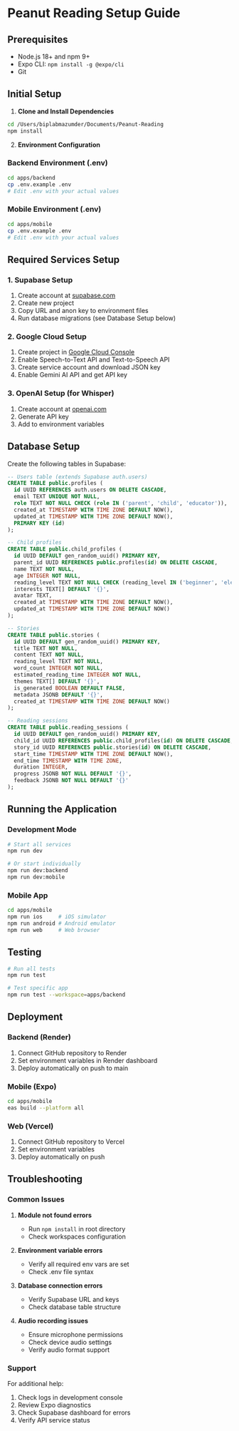 # Peanut Reading Setup Guide

## Prerequisites

- Node.js 18+ and npm 9+
- Expo CLI: `npm install -g @expo/cli`
- Git

## Initial Setup

1. **Clone and Install Dependencies**
```bash
cd /Users/biplabmazumder/Documents/Peanut-Reading
npm install
```

2. **Environment Configuration**

### Backend Environment (.env)
```bash
cd apps/backend
cp .env.example .env
# Edit .env with your actual values
```

### Mobile Environment (.env)
```bash
cd apps/mobile
cp .env.example .env
# Edit .env with your actual values
```

## Required Services Setup

### 1. Supabase Setup
1. Create account at [supabase.com](https://supabase.com)
2. Create new project
3. Copy URL and anon key to environment files
4. Run database migrations (see Database Setup below)

### 2. Google Cloud Setup
1. Create project in [Google Cloud Console](https://console.cloud.google.com)
2. Enable Speech-to-Text API and Text-to-Speech API
3. Create service account and download JSON key
4. Enable Gemini AI API and get API key

### 3. OpenAI Setup (for Whisper)
1. Create account at [openai.com](https://openai.com)
2. Generate API key
3. Add to environment variables

## Database Setup

Create the following tables in Supabase:

```sql
-- Users table (extends Supabase auth.users)
CREATE TABLE public.profiles (
  id UUID REFERENCES auth.users ON DELETE CASCADE,
  email TEXT UNIQUE NOT NULL,
  role TEXT NOT NULL CHECK (role IN ('parent', 'child', 'educator')),
  created_at TIMESTAMP WITH TIME ZONE DEFAULT NOW(),
  updated_at TIMESTAMP WITH TIME ZONE DEFAULT NOW(),
  PRIMARY KEY (id)
);

-- Child profiles
CREATE TABLE public.child_profiles (
  id UUID DEFAULT gen_random_uuid() PRIMARY KEY,
  parent_id UUID REFERENCES public.profiles(id) ON DELETE CASCADE,
  name TEXT NOT NULL,
  age INTEGER NOT NULL,
  reading_level TEXT NOT NULL CHECK (reading_level IN ('beginner', 'elementary', 'intermediate', 'advanced')),
  interests TEXT[] DEFAULT '{}',
  avatar TEXT,
  created_at TIMESTAMP WITH TIME ZONE DEFAULT NOW(),
  updated_at TIMESTAMP WITH TIME ZONE DEFAULT NOW()
);

-- Stories
CREATE TABLE public.stories (
  id UUID DEFAULT gen_random_uuid() PRIMARY KEY,
  title TEXT NOT NULL,
  content TEXT NOT NULL,
  reading_level TEXT NOT NULL,
  word_count INTEGER NOT NULL,
  estimated_reading_time INTEGER NOT NULL,
  themes TEXT[] DEFAULT '{}',
  is_generated BOOLEAN DEFAULT FALSE,
  metadata JSONB DEFAULT '{}',
  created_at TIMESTAMP WITH TIME ZONE DEFAULT NOW()
);

-- Reading sessions
CREATE TABLE public.reading_sessions (
  id UUID DEFAULT gen_random_uuid() PRIMARY KEY,
  child_id UUID REFERENCES public.child_profiles(id) ON DELETE CASCADE,
  story_id UUID REFERENCES public.stories(id) ON DELETE CASCADE,
  start_time TIMESTAMP WITH TIME ZONE DEFAULT NOW(),
  end_time TIMESTAMP WITH TIME ZONE,
  duration INTEGER,
  progress JSONB NOT NULL DEFAULT '{}',
  feedback JSONB NOT NULL DEFAULT '{}'
);
```

## Running the Application

### Development Mode
```bash
# Start all services
npm run dev

# Or start individually
npm run dev:backend
npm run dev:mobile
```

### Mobile App
```bash
cd apps/mobile
npm run ios     # iOS simulator
npm run android # Android emulator
npm run web     # Web browser
```

## Testing

```bash
# Run all tests
npm run test

# Test specific app
npm run test --workspace=apps/backend
```

## Deployment

### Backend (Render)
1. Connect GitHub repository to Render
2. Set environment variables in Render dashboard
3. Deploy automatically on push to main

### Mobile (Expo)
```bash
cd apps/mobile
eas build --platform all
```

### Web (Vercel)
1. Connect GitHub repository to Vercel
2. Set environment variables
3. Deploy automatically on push

## Troubleshooting

### Common Issues

1. **Module not found errors**
   - Run `npm install` in root directory
   - Check workspaces configuration

2. **Environment variable errors**
   - Verify all required env vars are set
   - Check .env file syntax

3. **Database connection errors**
   - Verify Supabase URL and keys
   - Check database table structure

4. **Audio recording issues**
   - Ensure microphone permissions
   - Check device audio settings
   - Verify audio format support

### Support

For additional help:
1. Check logs in development console
2. Review Expo diagnostics
3. Check Supabase dashboard for errors
4. Verify API service status